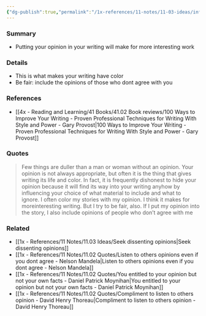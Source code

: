 ```yaml
---
{"dg-publish":true,"permalink":"/1x-references/11-notes/11-03-ideas/infuse-your-writing-with-your-opinion/","title":"Infuse your writing with your opinion","created":"2024-09-29T09:17:37.341+03:00","updated":"2024-09-29T10:45:30.752+03:00"}
---
```



### Summary
- Putting your opinion in your writing will make for more interesting work

### Details
- This is what makes your writing have color
- Be fair: include the opinions of those who dont agree with you

### References
- [[4x - Reading and Learning/41 Books/41.02 Book reviews/100 Ways to Improve Your Writing - Proven Professional Techniques for Writing With Style and Power - Gary Provost\|100 Ways to Improve Your Writing - Proven Professional Techniques for Writing With Style and Power - Gary Provost]]

### Quotes
> Few things are duller than a man or woman without an opinion. Your opinion is not always appropriate, but often it is the thing that gives writing its life and color. In fact, it is frequently dishonest to hide your opinion because it will find its way into your writing anyhow by influencing your choice of what material to include and what to ignore. I often color my stories with my opinion. I think it makes for moreinteresting writing. But I try to be fair, also. If I put my opinion into the story, I also include opinions of people who don’t agree with me


### Related
- [[1x - References/11 Notes/11.03 Ideas/Seek dissenting opinions\|Seek dissenting opinions]]
- [[1x - References/11 Notes/11.02 Quotes/Listen to others opinions even if you dont agree - Nelson Mandela\|Listen to others opinions even if you dont agree - Nelson Mandela]]
- [[1x - References/11 Notes/11.02 Quotes/You entitled to your opinion but not your own facts - Daniel Patrick Moynihan\|You entitled to your opinion but not your own facts - Daniel Patrick Moynihan]]
- [[1x - References/11 Notes/11.02 Quotes/Compliment to listen to others opinion - David Henry Thoreau\|Compliment to listen to others opinion - David Henry Thoreau]]